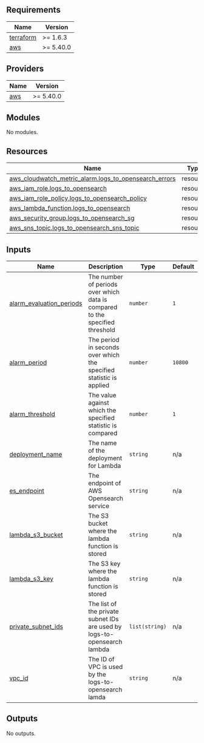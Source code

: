 ## Requirements

| Name | Version |
|------|---------|
| <a name="requirement_terraform"></a> [terraform](#requirement\_terraform) | >= 1.6.3 |
| <a name="requirement_aws"></a> [aws](#requirement\_aws) | >= 5.40.0 |

## Providers

| Name | Version |
|------|---------|
| <a name="provider_aws"></a> [aws](#provider\_aws) | >= 5.40.0 |

## Modules

No modules.

## Resources

| Name | Type |
|------|------|
| [aws_cloudwatch_metric_alarm.logs_to_opensearch_errors](https://registry.terraform.io/providers/hashicorp/aws/latest/docs/resources/cloudwatch_metric_alarm) | resource |
| [aws_iam_role.logs_to_opensearch](https://registry.terraform.io/providers/hashicorp/aws/latest/docs/resources/iam_role) | resource |
| [aws_iam_role_policy.logs_to_opensearch_policy](https://registry.terraform.io/providers/hashicorp/aws/latest/docs/resources/iam_role_policy) | resource |
| [aws_lambda_function.logs_to_opensearch](https://registry.terraform.io/providers/hashicorp/aws/latest/docs/resources/lambda_function) | resource |
| [aws_security_group.logs_to_opensearch_sg](https://registry.terraform.io/providers/hashicorp/aws/latest/docs/resources/security_group) | resource |
| [aws_sns_topic.logs_to_opensearch_sns_topic](https://registry.terraform.io/providers/hashicorp/aws/latest/docs/resources/sns_topic) | resource |

## Inputs

| Name | Description | Type | Default | Required |
|------|-------------|------|---------|:--------:|
| <a name="input_alarm_evaluation_periods"></a> [alarm\_evaluation\_periods](#input\_alarm\_evaluation\_periods) | The number of periods over which data is compared to the specified threshold | `number` | `1` | no |
| <a name="input_alarm_period"></a> [alarm\_period](#input\_alarm\_period) | The period in seconds over which the specified statistic is applied | `number` | `10800` | no |
| <a name="input_alarm_threshold"></a> [alarm\_threshold](#input\_alarm\_threshold) | The value against which the specified statistic is compared | `number` | `1` | no |
| <a name="input_deployment_name"></a> [deployment\_name](#input\_deployment\_name) | The name of the deployment for Lambda | `string` | n/a | yes |
| <a name="input_es_endpoint"></a> [es\_endpoint](#input\_es\_endpoint) | The endpoint of AWS Opensearch service | `string` | n/a | yes |
| <a name="input_lambda_s3_bucket"></a> [lambda\_s3\_bucket](#input\_lambda\_s3\_bucket) | The S3 bucket where the lambda function is stored | `string` | n/a | yes |
| <a name="input_lambda_s3_key"></a> [lambda\_s3\_key](#input\_lambda\_s3\_key) | The S3 key where the lambda function is stored | `string` | n/a | yes |
| <a name="input_private_subnet_ids"></a> [private\_subnet\_ids](#input\_private\_subnet\_ids) | The list of the private subnet IDs are used by logs-to-opensearch lambda | `list(string)` | n/a | yes |
| <a name="input_vpc_id"></a> [vpc\_id](#input\_vpc\_id) | The ID of VPC is used by the logs-to-opensearch lamda | `string` | n/a | yes |

## Outputs

No outputs.
